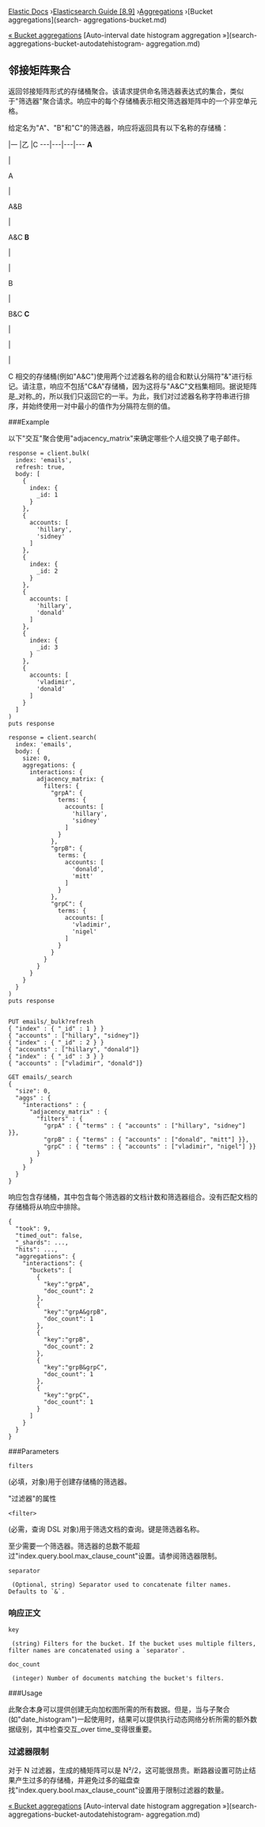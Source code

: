 

[Elastic Docs](/guide/) ›[Elasticsearch Guide [8.9]](index.md)
›[Aggregations](search-aggregations.md) ›[Bucket aggregations](search-
aggregations-bucket.md)

[« Bucket aggregations](search-aggregations-bucket.md) [Auto-interval date
histogram aggregation »](search-aggregations-bucket-autodatehistogram-
aggregation.md)

## 邻接矩阵聚合

返回邻接矩阵形式的存储桶聚合。该请求提供命名筛选器表达式的集合，类似于"筛选器"聚合请求。响应中的每个存储桶表示相交筛选器矩阵中的一个非空单元格。

给定名为"A"、"B"和"C"的筛选器，响应将返回具有以下名称的存储桶：

|一 |乙 |C ---|---|---|--- **A**

|

A

|

A&B

|

A&C **B**

|

|

B

|

B&C **C**

|

|

|

C 相交的存储桶(例如"A&C")使用两个过滤器名称的组合和默认分隔符"&"进行标记。请注意，响应不包括"C&A"存储桶，因为这将与"A&C"文档集相同。据说矩阵是_对称_的，所以我们只返回它的一半。为此，我们对过滤器名称字符串进行排序，并始终使用一对中最小的值作为分隔符左侧的值。

###Example

以下"交互"聚合使用"adjacency_matrix"来确定哪些个人组交换了电子邮件。

    
    
    response = client.bulk(
      index: 'emails',
      refresh: true,
      body: [
        {
          index: {
            _id: 1
          }
        },
        {
          accounts: [
            'hillary',
            'sidney'
          ]
        },
        {
          index: {
            _id: 2
          }
        },
        {
          accounts: [
            'hillary',
            'donald'
          ]
        },
        {
          index: {
            _id: 3
          }
        },
        {
          accounts: [
            'vladimir',
            'donald'
          ]
        }
      ]
    )
    puts response
    
    response = client.search(
      index: 'emails',
      body: {
        size: 0,
        aggregations: {
          interactions: {
            adjacency_matrix: {
              filters: {
                "grpA": {
                  terms: {
                    accounts: [
                      'hillary',
                      'sidney'
                    ]
                  }
                },
                "grpB": {
                  terms: {
                    accounts: [
                      'donald',
                      'mitt'
                    ]
                  }
                },
                "grpC": {
                  terms: {
                    accounts: [
                      'vladimir',
                      'nigel'
                    ]
                  }
                }
              }
            }
          }
        }
      }
    )
    puts response
    
    
    PUT emails/_bulk?refresh
    { "index" : { "_id" : 1 } }
    { "accounts" : ["hillary", "sidney"]}
    { "index" : { "_id" : 2 } }
    { "accounts" : ["hillary", "donald"]}
    { "index" : { "_id" : 3 } }
    { "accounts" : ["vladimir", "donald"]}
    
    GET emails/_search
    {
      "size": 0,
      "aggs" : {
        "interactions" : {
          "adjacency_matrix" : {
            "filters" : {
              "grpA" : { "terms" : { "accounts" : ["hillary", "sidney"] }},
              "grpB" : { "terms" : { "accounts" : ["donald", "mitt"] }},
              "grpC" : { "terms" : { "accounts" : ["vladimir", "nigel"] }}
            }
          }
        }
      }
    }

响应包含存储桶，其中包含每个筛选器的文档计数和筛选器组合。没有匹配文档的存储桶将从响应中排除。

    
    
    {
      "took": 9,
      "timed_out": false,
      "_shards": ...,
      "hits": ...,
      "aggregations": {
        "interactions": {
          "buckets": [
            {
              "key":"grpA",
              "doc_count": 2
            },
            {
              "key":"grpA&grpB",
              "doc_count": 1
            },
            {
              "key":"grpB",
              "doc_count": 2
            },
            {
              "key":"grpB&grpC",
              "doc_count": 1
            },
            {
              "key":"grpC",
              "doc_count": 1
            }
          ]
        }
      }
    }

###Parameters

`filters`

    

(必填，对象)用于创建存储桶的筛选器。

"过滤器"的属性

`<filter>`

    

(必需，查询 DSL 对象)用于筛选文档的查询。键是筛选器名称。

至少需要一个筛选器。筛选器的总数不能超过"index.query.bool.max_clause_count"设置。请参阅筛选器限制。

`separator`

     (Optional, string) Separator used to concatenate filter names. Defaults to `&`. 

### 响应正文

`key`

     (string) Filters for the bucket. If the bucket uses multiple filters, filter names are concatenated using a `separator`. 
`doc_count`

     (integer) Number of documents matching the bucket's filters. 

###Usage

此聚合本身可以提供创建无向加权图所需的所有数据。但是，当与子聚合(如"date_histogram")一起使用时，结果可以提供执行动态网络分析所需的额外数据级别，其中检查交互_over time_变得很重要。

### 过滤器限制

对于 N 过滤器，生成的桶矩阵可以是 N²/2，这可能很昂贵。断路器设置可防止结果产生过多的存储桶，并避免过多的磁盘查找"index.query.bool.max_clause_count"设置用于限制过滤器的数量。

[« Bucket aggregations](search-aggregations-bucket.md) [Auto-interval date
histogram aggregation »](search-aggregations-bucket-autodatehistogram-
aggregation.md)
